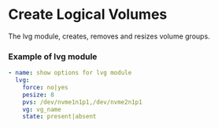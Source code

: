 # Create Logical Volumes
The lvg module, creates, removes and resizes volume groups.

### Example of lvg module
```yaml
- name: show options for lvg module
  lvg:
    force: no|yes
    pesize: 8
    pvs: /dev/nvme1n1p1,/dev/nvme2n1p1
    vg: vg_name
    state: present|absent
```
